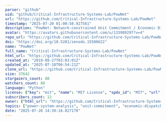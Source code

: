 ```yaml
---
parser: "github"
uid: "github/Critical-Infrastructure-Systems-Lab/PowNet"
url: "https://github.com/Critical-Infrastructure-Systems-Lab/PowNet"
timestamp: "2025-07-20 01:00:58.927561"
description: "PowNet: Network-constrained Unit Commitment / Economic Dispatch model in Python"
avatar: "https://avatars.githubusercontent.com/u/133989297?v=4"
repo_url: "https://github.com/Critical-Infrastructure-Systems-Lab/PowNet"
doi: "https://doi.org/10.5281/zenodo.15580622"
name: "PowNet"
full_name: "Critical-Infrastructure-Systems-Lab/PowNet"
html_url: "https://github.com/Critical-Infrastructure-Systems-Lab/PowNet"
created_at: "2019-09-27T03:03:01Z"
updated_at: "2025-07-18T06:54:21Z"
clone_url: "https://github.com/Critical-Infrastructure-Systems-Lab/PowNet.git"
size: 37642
stargazers_count: 88
watchers_count: 88
language: "Python"
license: {"key": "mit", "name": "MIT License", "spdx_id": "MIT", "url": "https://api.github.com/licenses/mit", "node_id": "MDc6TGljZW5zZTEz"}
subscribers_count: 12
owner: {"html_url": "https://github.com/Critical-Infrastructure-Systems-Lab", "avatar_url": "https://avatars.githubusercontent.com/u/133989297?v=4", "login": "Critical-Infrastructure-Systems-Lab", "type": "Organization"}
topics: ["power-system-analysis", "unit-commitment", "economic-dispatch", "transmission", "dc-flow", "n-1-criterion", "water-energy-nexus", "python", "dispatchable-units", "renewable-resources", "electricity-supply", "substations"]
date: "2025-07-26 14:30:16.827178"
---
```

